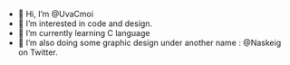 - 👋 Hi, I’m @UvaCmoi
- 👀 I’m interested in code and design.
- 🌱 I’m currently learning C language
- 💞️ I’m also doing some graphic design under another name : @Naskeig on Twitter.

<!---
PetitOui/PetitOui is a ✨ special ✨ repository because its `README.md` (this file) appears on your GitHub profile.
You can click the Preview link to take a look at your changes.
--->
